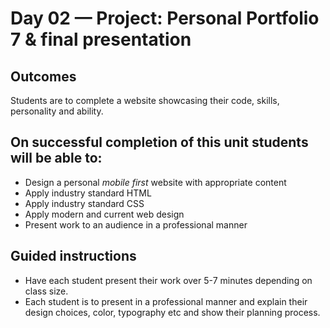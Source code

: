 # Day 02 — Project: Personal Portfolio 7 & final presentation
## Outcomes
Students are to complete a website showcasing their code, skills, personality and ability.

## On successful completion of this unit students will be able to:
- Design a personal *mobile first* website with appropriate content
- Apply industry standard HTML
- Apply industry standard CSS
- Apply modern and current web design
- Present work to an audience in a professional manner

## Guided instructions
- Have each student present their work over 5-7 minutes depending on class size.
- Each student is to present in a professional manner and explain their design choices, color, typography etc and show their planning process.
